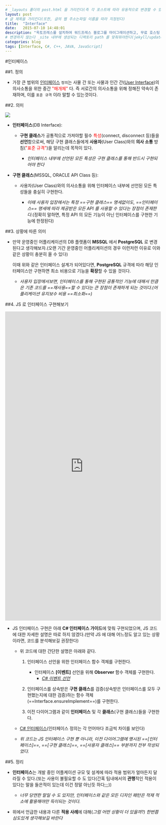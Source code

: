 ```yaml
---
# _layouts 폴더의 post.html 을 가리킨다(즉 각 포스트에 따라 유동적으로 변경할 수 있다는 말과 같다(post1.html 로 변경가능)
layout: post
# 글 제목을 가리킨다(또한, 글의 웹 주소는파일 이름을 따라 지정된다)
title:  "Interface"
date:   2015-07-10 14:48:01
description: "옥토프레스를 설치하여 워드프레스 블로그를 마이그레이션하고, 무료 호스팅 서비스를 제공하는 깃허브에 올리고 운영하는 방법"
# 변경하지 않는다 _site 내부에 생성되는 디렉토리 path 를 맞춰줘야한다(jekyll/update/2014/07....)
categories: blog
tags: [Interface, C#, C++, JAVA, JavaScript]
---
```

#인터페이스

##1. 정의

- 가장 큰 범위의 [인터페이스](https://ko.wikipedia.org/wiki/%EC%9D%B8%ED%84%B0%ED%8E%98%EC%9D%B4%EC%8A%A4) `정의`는 사물 간 또는 사물과 인간 간([User Interface](https://ko.wikipedia.org/wiki/%EC%82%AC%EC%9A%A9%EC%9E%90_%EC%9D%B8%ED%84%B0%ED%8E%98%EC%9D%B4%EC%8A%A4))의 의사소통을 위한 중간 <span style="color:red">"매개체"</span> 다. 즉 서로간의 의사소통을 위해 정해진 약속이 존재하며, 이를 `표준 규격` 이라 말할 수 있는것이다.

##2. 의미

![](/Users/sgjeon/blog_doc/img/interface_diagram.png?4)

- **인터페이스**(DB Interface):

	- **구현 클래스**가 공통적으로 가져야할 필수 <span style="color:red">특성</span>(connect, disconnect 등)들을 **선언**함으로써, 해당 구현 클래스들에게 **사용자**(User Class)와의 **의사 소통** 방침(<span style="color:red">"표준 규격"</span>)을 알리는데 목적이 있다.

		- *인터페이스 내부에 선언된 모든 특성은 구현 클래스를 통해 반드시 구현되어야 한다*

- **구현 클래스**(MSSQL, ORACLE API Class 등):

	- 사용자(User Class)와의 의사소통을 위해 인터페이스 내부에 선언된 모든 특성들을 충실히 구현한다.

		- *이때 사용자 입장에서는 특정 ==구현 클래스== 명세없이도, ==인터페이스== 명세에 따라 제공받은 모든 API 를 사용할 수 있다는 장점이 존재한다.*(정확히 말하면, 특정 API 의 모든 기능이 아닌 인터페이스를 구현한 기능에 한정된다)

##3. 상황에 따른 의미

- 만약 운영중인 어플리케이션의 DB 플랫폼이 **MSSQL** 에서 **PostgreSQL** 로 변경된다고 생각해보자.(오랜 기간 운영중인 어플리케이션의 경우 이런저런 이유로 이와 같은 상황이 충분히 올 수 있다)

	이때 위와 같은 인터페이스 설계가 되어있다면, **PostgreSQL** 규격에 따라 해당 인터페이스만 구현하면 최소 비용으로 기능을 **확장**할 수 있을 것이다.

	- *사용자 입장에서보면, 인터페이스를 통해 구현된 공통적인 기능에 대해서 만큼은 기존 코드를 ==재사용==할 수 있다는 큰 장점이 존재하게 되는 것이다.(어플리케이션 유지보수 비용 ==최소화==)*

##4. JS 로 인터페이스 구현해보기

<iframe width="100%" height="1000" src="http://jsfiddle.net/mohwa/jzu5r06e/3/embedded/js" allowfullscreen="allowfullscreen" frameborder="0"></iframe>

- JS 인터페이스 구현은 아래 **C# 인터페이스 가이드**에 맞춰 구현되었으며, JS 코드에 대한 자세한 설명은 따로 하지 않겠다.(만약 JS 에 대해 어느정도 알고 있는 상황이라면, 코드를 분석해보길 권장한다)

	- 위 코드에 대한 간단한 설명은 아래와 같다.

		1. 인터페이스 선언을 위한 인터페이스 함수 객체를 구현한다.

			- 인터페이스 **[이벤트]** 선언을 위해 **Observer** 함수 객체를 구현한다.
				- *[C# 이벤트 선언](https://msdn.microsoft.com/ko-kr/library/awbftdfh.aspx)*

		2. 인터페이스를 상속받은 **구현 클래스**를 검증(상속받은 인터페이스를 모두 구현했는지에 대한 검증)하는 함수 객체(==Interface.ensureImplement==)를 구현한다.

		3. 이전 다이어그램과 같이 **인터페이스** 및 각 **클래스**(구현 클래스)들을 구현한다.

	- [C# 인터페이스](https://msdn.microsoft.com/ko-kr/library/ms173156.aspx)(인터페이스 정의는 각 언어마다 조금씩 차이를 보인다)

	- *위 코드는 JS 인터페이스 구현 뿐 아니라, 이전 다이어그램에 명시된 ==[인터페이스]==, ==[구현 클래스]==, ==[사용자 클래스]== 부분까지 전부 작성되었다.*

##5. 정리

- **인터페이스**는 개발 중인 어플케이션 규모 및 설계에 따라 적용 범위가 얼마든지 달라질 수 있다.(또는 사용이 불필요할 수 도 있다(간혹 팀내에서의 **관행**적인 적용이 있다는 말을 들은적이 있는데 이건 정말 아닌듯 하다;;;))

	- *너무 당연한 말일 수 도 있지만, 인터페이스와 같은 모든 디자인 패턴은 적재 적소에 활용해야만 득이되는 것이다.*

- 위에서 언급한 내용과 다른 **적용 사례**에 대해(*그럼 어떤 상황이 더 있을까?) 한번쯤 심도있게 생각해보길 바란다*


















